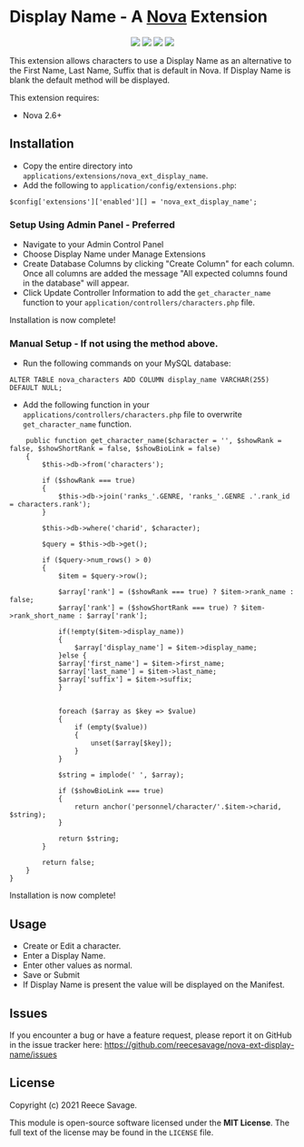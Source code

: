 # Display Name - A [Nova](https://anodyne-productions.com/nova) Extension

<p align="center">
  <a href="https://github.com/reecesavage/nova-ext-display-name/releases/tag/v1.0.0"><img src="https://img.shields.io/badge/Version-v1.0.0-brightgreen.svg"></a>
  <a href="http://www.anodyne-productions.com/nova"><img src="https://img.shields.io/badge/Nova-v2.6.1-orange.svg"></a>
  <a href="https://www.php.net"><img src="https://img.shields.io/badge/PHP-v5.3.0-blue.svg"></a>
  <a href="https://opensource.org/licenses/MIT"><img src="https://img.shields.io/badge/license-MIT-red.svg"></a>
</p>

This extension allows characters to use a Display Name as an alternative to the First Name, Last Name, Suffix that is default in Nova. If Display Name is blank the default method will be displayed.

This extension requires:

- Nova 2.6+

## Installation

- Copy the entire directory into `applications/extensions/nova_ext_display_name`.
- Add the following to `application/config/extensions.php`:
```
$config['extensions']['enabled'][] = 'nova_ext_display_name';
```
### Setup Using Admin Panel - Preferred

- Navigate to your Admin Control Panel
- Choose Display Name under Manage Extensions
- Create Database Columns by clicking "Create Column" for each column. Once all columns are added the message "All expected columns found in the database" will appear.
- Click Update Controller Information to add the `get_character_name` function to your `application/controllers/characters.php` file.

Installation is now complete!

### Manual Setup - If not using the method above.

- Run the following commands on your MySQL database:

```
ALTER TABLE nova_characters ADD COLUMN display_name VARCHAR(255) DEFAULT NULL;
```

- Add the following function in your `applications/controllers/characters.php` file to overwrite `get_character_name` function.

```
	public function get_character_name($character = '', $showRank = false, $showShortRank = false, $showBioLink = false)
	{
		$this->db->from('characters');
		
		if ($showRank === true)
		{
			$this->db->join('ranks_'.GENRE, 'ranks_'.GENRE .'.rank_id = characters.rank');
		}
		
		$this->db->where('charid', $character);
		
		$query = $this->db->get();
		
		if ($query->num_rows() > 0)
		{
			$item = $query->row();
		
			$array['rank'] = ($showRank === true) ? $item->rank_name : false;
			$array['rank'] = ($showShortRank === true) ? $item->rank_short_name : $array['rank'];
			
			if(!empty($item->display_name))
			{
				$array['display_name'] = $item->display_name;
			}else {
			$array['first_name'] = $item->first_name;
			$array['last_name'] = $item->last_name;
			$array['suffix'] = $item->suffix;
			}
		    
		    
			foreach ($array as $key => $value)
			{
				if (empty($value))
				{
					unset($array[$key]);
				}
			}
		
			$string = implode(' ', $array);

			if ($showBioLink === true)
			{
				return anchor('personnel/character/'.$item->charid, $string);
			}
		
			return $string;
		}
		
		return false;
	}
}
```
Installation is now complete! 

## Usage

- Create or Edit a character.
- Enter a Display Name.
- Enter other values as normal.
- Save or Submit
- If Display Name is present the value will be displayed on the Manifest.

## Issues

If you encounter a bug or have a feature request, please report it on GitHub in the issue tracker here: https://github.com/reecesavage/nova-ext-display-name/issues

## License

Copyright (c) 2021 Reece Savage.

This module is open-source software licensed under the **MIT License**. The full text of the license may be found in the `LICENSE` file.
